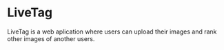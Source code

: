 # LiveTag
LiveTag is a web aplication where users can upload their images and rank other images of another users.
